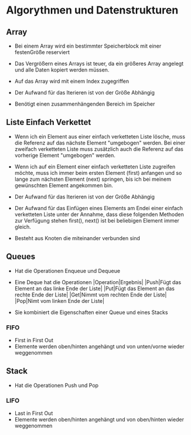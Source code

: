 # Algorythmen und Datenstrukturen

## Array

- Bei einem Array wird ein bestimmter Speicherblock mit einer festenGröße reserviert

- Das Vergrößern eines Arrays ist teuer, da ein größeres Array angelegt und alle Daten kopiert werden müssen.

- Auf das Array wird mit einem Index zugegriffen

- Der Aufwand für das Iterieren ist von der Größe Abhängig

- Benötigt einen zusammenhängenden Bereich im Speicher

## Liste Einfach Verkettet

- Wenn ich ein Element aus einer einfach verketteten Liste lösche, muss die Referenz auf das nächste Element "umgebogen" werden. Bei einer zweifach verketteten Liste muss zusätzlich auch die Referenz auf das vorherige Element "umgebogen" werden.

- Wenn ich auf ein Element einer einfach verketteten Liste zugreifen möchte, muss ich immer beim ersten Element (first) anfangen und so lange zum nächsten Element (next) springen, bis ich bei meinem gewünschten Element angekommen bin.

- Der Aufwand für das Iterieren ist von der Größe Abhängig

- Der Aufwand für das Einfügen eines Elements am Endei einer einfach verketteten Liste unter der Annahme, dass diese folgenden Methoden zur Verfügung stehen first(), next() ist bei beliebigen Element immer gleich.

- Besteht aus Knoten die miteinander verbunden sind

## Queues

- Hat die Operationen Enqueue und Dequeue
- Eine Deque hat die Operationen
|Operation|Ergebnis|
|Push|Fügt das Element an das linke Ende der Liste|
|Put|Fügt das Element an das rechte Ende der Liste|
|Get|Nimmt vom rechten Ende der Liste|
|Pop|Nimt vom linken Ende der Liste|

- Sie kombiniert die Eigenschaften einer Queue und eines Stacks

### FIFO
- First in First Out
- Elemente werden oben/hinten angehängt und von unten/vorne wieder weggenommen

## Stack

- Hat die Operationen Push und Pop

### LIFO

- Last in First Out
- Elemente werden oben/hinten angehängt und von oben/hinten wieder weggenommen



